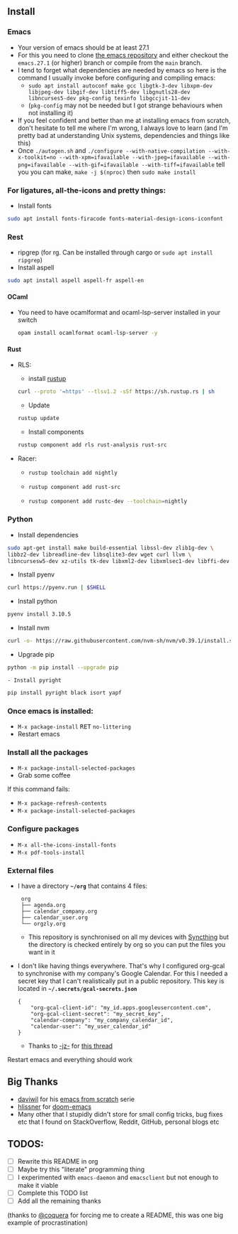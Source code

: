 ## Install

### Emacs

 - Your version of emacs should be at least 27.1
 - For this you need to clone [the emacs repository](https://github.com/emacs-mirror/emacs) and either checkout the `emacs.27.1` (or higher) branch or compile from the `main` branch.
 - I tend to forget what dependencies are needed by emacs so here is the command I usually invoke before configuring and compiling emacs:
   - `sudo apt install autoconf make gcc libgtk-3-dev libxpm-dev libjpeg-dev libgif-dev libtiff5-dev libgnutls28-dev libncurses5-dev pkg-config texinfo libgccjit-11-dev`
   - (`pkg-config` may not be needed but I got strange behaviours when not installing it)
 - If you feel confident and better than me at installing emacs from scratch, don't hesitate to tell me where I'm wrong, I always love to learn (and I'm pretty bad at understanding Unix systems, dependencies and things like this)
 - Once `./autogen.sh` and `./configure --with-native-compilation --with-x-toolkit=no --with-xpm=ifavailable --with-jpeg=ifavailable --with-png=ifavailable --with-gif=ifavailable --with-tiff=ifavailable` tell you you can make, `make -j $(nproc)` then `sudo make install`

### For ligatures, all-the-icons and pretty things:

 - Install fonts
 ```zsh
 sudo apt install fonts-firacode fonts-material-design-icons-iconfont
 ```

### Rest


 - ripgrep (for rg. Can be installed through cargo or `sudo apt install ripgrep`)
 - Install aspell
 ```zsh
 sudo apt install aspell aspell-fr aspell-en
 ```

#### OCaml

- You need to have ocamlformat and ocaml-lsp-server installed in your switch
    ```zsh
    opam install ocamlformat ocaml-lsp-server -y
    ```

#### Rust
 - RLS:
   - install [rustup](http://rustup.rs/)
   ```zsh
   curl --proto '=https' --tlsv1.2 -sSf https://sh.rustup.rs | sh
   ```
   - Update
   ```zsh
   rustup update
   ```
   - Install components
   ```zsh
   rustup component add rls rust-analysis rust-src
   ```
 - Racer:

   -
       ```zsh
       rustup toolchain add nightly
       ```
   -
        ```zsh
        rustup component add rust-src
        ```
   -
       ```zsh
       rustup component add rustc-dev --toolchain=nightly
       ```

### Python

   - Install dependencies
   ```zsh
   sudo apt-get install make build-essential libssl-dev zlib1g-dev \
   libbz2-dev libreadline-dev libsqlite3-dev wget curl llvm \
   libncursesw5-dev xz-utils tk-dev libxml2-dev libxmlsec1-dev libffi-dev liblzma-dev
   ```

   - Install pyenv
   ```zsh
   curl https://pyenv.run | $SHELL
   ```

   - Install python
   ```zsh
   pyenv install 3.10.5
   ```

   - Install nvm
   ```zsh
   curl -o- https://raw.githubusercontent.com/nvm-sh/nvm/v0.39.1/install.sh | $SHELL
   ```

   - Upgrade pip
   ```zsh
   python -m pip install --upgrade pip
   ```

    - Install pyright
   ```zsh
   pip install pyright black isort yapf
   ```


### Once emacs is installed:

 - `M-x package-install` <kbd>RET</kbd> `no-littering`
 - Restart emacs

### Install all the packages

 - `M-x package-install-selected-packages`
 - Grab some coffee

If this command fails:

 - `M-x package-refresh-contents`
 - `M-x package-install-selected-packages`

### Configure packages

 - `M-x all-the-icons-install-fonts`
 - `M-x pdf-tools-install`

### External files

 - I have a directory **`~/org`** that contains 4 files:

        org
        ├── agenda.org
        ├── calendar_company.org
        ├── calendar_user.org
        └── orgzly.org

    - This repository is synchronised on all my devices with [Syncthing](https://syncthing.net/) but the directory is checked entirely by org so you can put the files you want in it
  - I don't like having things everywhere. That's why I configured org-gcal to synchronise with my company's Google Calendar. For this I needed a secret key that I can't realistically put in a public repository. This key is located in **`~/.secrets/gcal-secrets.json`**

        {
            "org-gcal-client-id": "my_id.apps.googleusercontent.com",
            "org-gcal-client-secret": "my_secret_key",
            "calendar-company": "my_company_calendar_id",
            "calendar-user": "my_user_calendar_id"
        }

    - Thanks to [-jz-](https://www.reddit.com/user/-jz-/) for [this thread](https://www.reddit.com/r/emacs/comments/d1ehpy/security_tip_if_you_push_initel_to_a_public_repo/)

Restart emacs and everything should work

## Big Thanks

 - [daviwil](https://github.com/daviwil) for his [emacs from scratch](https://github.com/daviwil/emacs-from-scratch) serie
 - [hlissner](https://github.com/hlissner) for [doom-emacs](https://github.com/hlissner/doom-emacs/)
 - Many other that I stupidly didn't store for small config tricks, bug fixes etc that I found on StackOverflow, Reddit, GitHub, personal blogs etc

## TODOS:
 - [ ] Rewrite this README in org
 - [ ] Maybe try this "literate" programming thing
 - [ ] I experimented with `emacs-daemon` and `emacsclient` but not enough to make it viable
 - [ ] Complete this TODO list
 - [ ] Add all the remaining thanks

(thanks to [@coquera](https://github.com/coquera) for forcing me to create a README, this was one big example of procrastination)
